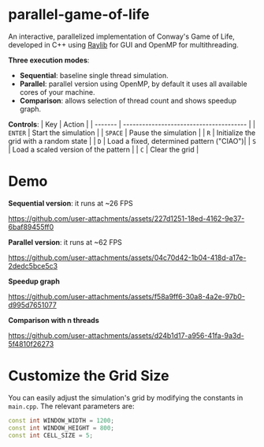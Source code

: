 # parallel-game-of-life
An interactive, parallelized implementation of Conway's Game of Life, developed in C++ using [Raylib](https://www.raylib.com/) for GUI and OpenMP for multithreading.

**Three execution modes**:
  - **Sequential**: baseline single thread simulation.
  - **Parallel**: parallel version using OpenMP, by default it uses all available cores of your machine.
  - **Comparison**: allows selection of thread count and shows speedup graph.

**Controls**:
| Key     | Action                                  |
| ------- | --------------------------------------- |
| `ENTER` | Start the simulation                    |
| `SPACE` | Pause the simulation                    |
| `R`     | Initialize the grid with a random state |
| `D`     | Load a fixed, determined pattern ("CIAO")|
| `S`     | Load a scaled version of the pattern    |
| `C`     | Clear the grid                          |

# Demo

**Sequential version**: it runs at ~26 FPS

https://github.com/user-attachments/assets/227d1251-18ed-4162-9e37-6baf89455ff0

**Parallel version**: it runs at ~62 FPS

https://github.com/user-attachments/assets/04c70d42-1b04-418d-a17e-2dedc5bce5c3

**Speedup graph**

https://github.com/user-attachments/assets/f58a9ff6-30a8-4a2e-97b0-d995d7651077

**Comparison with n threads**

https://github.com/user-attachments/assets/d24b1d17-a956-41fa-9a3d-5f4810f26273

# Customize the Grid Size

You can easily adjust the simulation's grid by modifying the constants in `main.cpp`. The relevant parameters are:

```cpp
const int WINDOW_WIDTH = 1200;
const int WINDOW_HEIGHT = 800;
const int CELL_SIZE = 5;


